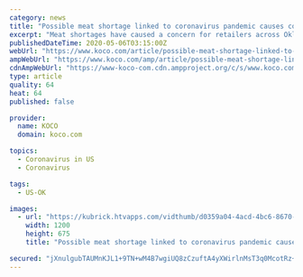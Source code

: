 ```yaml
---
category: news
title: "Possible meat shortage linked to coronavirus pandemic causes concerns for Oklahoma retailers"
excerpt: "Meat shortages have caused a concern for retailers across Oklahoma, with some even limiting the amount people can buy."
publishedDateTime: 2020-05-06T03:15:00Z
webUrl: "https://www.koco.com/article/possible-meat-shortage-linked-to-coronavirus-pandemic-causes-concerns-for-oklahoma-retailers/32383634"
ampWebUrl: "https://www.koco.com/amp/article/possible-meat-shortage-linked-to-coronavirus-pandemic-causes-concerns-for-oklahoma-retailers/32383634"
cdnAmpWebUrl: "https://www-koco-com.cdn.ampproject.org/c/s/www.koco.com/amp/article/possible-meat-shortage-linked-to-coronavirus-pandemic-causes-concerns-for-oklahoma-retailers/32383634"
type: article
quality: 64
heat: 64
published: false

provider:
  name: KOCO
  domain: koco.com

topics:
  - Coronavirus in US
  - Coronavirus

tags:
  - US-OK

images:
  - url: "https://kubrick.htvapps.com/vidthumb/d0359a04-4acd-4bc6-8670-87f49d67ca75/d0359a04-4acd-4bc6-8670-87f49d67ca75_image.jpg?crop=1xw:1.0xh;center,top&resize=1200:*"
    width: 1200
    height: 675
    title: "Possible meat shortage linked to coronavirus pandemic causes concerns for Oklahoma retailers"

secured: "jXnulgubTAUMnKJL1+9TN+wM4B7wgiUQ8zCzuftA4yXWirlnMsT3q0McotRz+L1SCcBwI9QXpKaL0jOXZB4XaSIxQcvqo3R7clqjcle3TlhwYtc8by/NDYvEZSudeLRWu3dmUwecvbammlUrQI8mHO56DYUd0aYC07ucwL73tFDG+4GKKJpP9jMkBwTx6FukRjJh/kzLWyQqMdaUohUdlXR+E64wfXWmH6fi0cc5aWu0OHiAQxYpLw0FHRFie0SaBtnMWYVH95MNGUoHfGKHgd+O81Yzf64v+UjerTmjCJ9yoabPjMjshijq0ej/YV+S;sx8tehDfUbNFM7vi2VYvlQ=="
---
```


